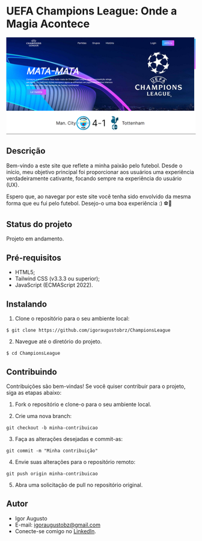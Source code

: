 # UEFA Champions League: Onde a Magia Acontece
<div align="center">
<img src="src/img/site.png" width="2000px" alt="Imagem do site" title="Imagem do site"/>
</div>

## Descrição
Bem-vindo a este site que reflete a minha paixão pelo futebol. Desde o início, meu objetivo principal foi proporcionar aos usuários uma experiência verdadeiramente cativante, focando sempre na experiência do usuário (UX). 

Espero que, ao navegar por este site você tenha sido envolvido da mesma forma que eu fui pelo futebol. Desejo-o uma boa experiência :) ⚽💖

## Status do projeto
Projeto em andamento.

## Pré-requisitos

- HTML5;
- Tailwind CSS (v3.3.3 ou superior);
- JavaScript (ECMAScript 2022).

## Instalando

1. Clone o repositório para o seu ambiente local:

```
$ git clone https://github.com/igoraugustobrz/ChampionsLeague
```

2. Navegue até o diretório do projeto.

```
$ cd ChampionsLeague
```

## Contribuindo

Contribuições são bem-vindas! Se você quiser contribuir para o projeto, siga as etapas abaixo:

1. Fork o repositório e clone-o para o seu ambiente local.

2. Crie uma nova branch:

```
git checkout -b minha-contribuicao
```

3. Faça as alterações desejadas e commit-as:

```
git commit -m "Minha contribuição"
```

4. Envie suas alterações para o repositório remoto:

```
git push origin minha-contribuicao
```

5. Abra uma solicitação de pull no repositório original.

## Autor

- Igor Augusto
- E-mail: igoraugustobz@gmail.com
- Conecte-se comigo no [LinkedIn](https://www.linkedin.com/in/igorbrz/).